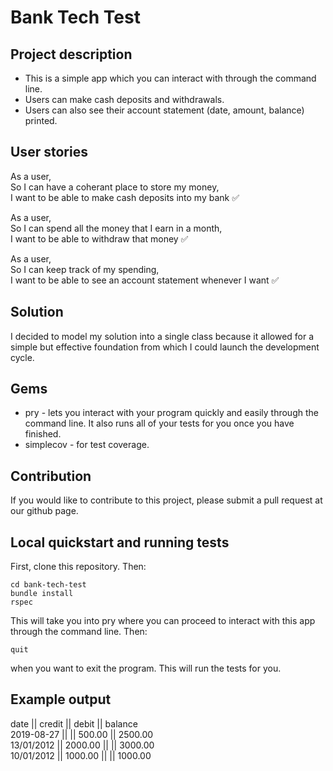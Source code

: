 # Bank Tech Test

## Project description

- This is a simple app which you can interact with through the command line.
- Users can make cash deposits and withdrawals.
- Users can also see their account statement (date, amount, balance) printed.

## User stories

As a user,  
So I can have a coherant place to store my money,  
I want to be able to make cash deposits into my bank ✅

As a user,  
So I can spend all the money that I earn in a month,  
I want to be able to withdraw that money ✅

As a user,  
So I can keep track of my spending,  
I want to be able to see an account statement whenever I want ✅

## Solution

I decided to model my solution into a single class because it allowed for a
simple but effective foundation from which I could launch the development
cycle.

## Gems

- pry - lets you interact with your program quickly and easily through the command line. It also runs all of your tests for you once you have finished.
- simplecov - for test coverage.

## Contribution

If you would like to contribute to this project, please submit a pull request at our github page.

## Local quickstart and running tests

First, clone this repository. Then:
```console
cd bank-tech-test
bundle install
rspec
```
This will take you into pry where you can proceed to interact with this app through the command line. Then:
```console
quit
```
when you want to exit the program. This will run the tests for you.

## Example output

date || credit || debit || balance  
2019-08-27 || || 500.00 || 2500.00  
13/01/2012 || 2000.00 || || 3000.00  
10/01/2012 || 1000.00 || || 1000.00
